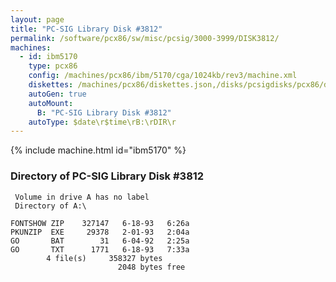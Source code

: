 ```yaml
---
layout: page
title: "PC-SIG Library Disk #3812"
permalink: /software/pcx86/sw/misc/pcsig/3000-3999/DISK3812/
machines:
  - id: ibm5170
    type: pcx86
    config: /machines/pcx86/ibm/5170/cga/1024kb/rev3/machine.xml
    diskettes: /machines/pcx86/diskettes.json,/disks/pcsigdisks/pcx86/diskettes.json
    autoGen: true
    autoMount:
      B: "PC-SIG Library Disk #3812"
    autoType: $date\r$time\rB:\rDIR\r
---
```


{% include machine.html id="ibm5170" %}

### Directory of PC-SIG Library Disk #3812

     Volume in drive A has no label
     Directory of A:\

    FONTSHOW ZIP    327147   6-18-93   6:26a
    PKUNZIP  EXE     29378   2-01-93   2:04a
    GO       BAT        31   6-04-92   2:25a
    GO       TXT      1771   6-18-93   7:33a
            4 file(s)     358327 bytes
                            2048 bytes free
